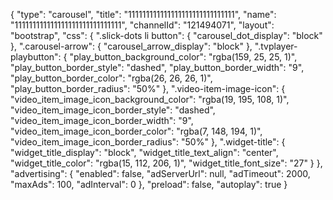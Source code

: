 {
    "type": "carousel",
    "title": "111111111111111111111111111111",
    "name": "111111111111111111111111111111",
    "channelId": "121494071",
    "layout": "bootstrap",
    "css": {
        ".slick-dots li button": {
            "carousel_dot_display": "block"
        },
        ".carousel-arrow": {
            "carousel_arrow_display": "block"
        },
        ".tvplayer-playbutton": {
            "play_button_background_color": "rgba(159, 25, 25, 1)",
            "play_button_border_style": "dashed",
            "play_button_border_width": "9",
            "play_button_border_color": "rgba(26, 26, 26, 1)",
            "play_button_border_radius": "50%"
        },
        ".video-item-image-icon": {
            "video_item_image_icon_background_color": "rgba(19, 195, 108, 1)",
            "video_item_image_icon_border_style": "dashed",
            "video_item_image_icon_border_width": "9",
            "video_item_image_icon_border_color": "rgba(7, 148, 194, 1)",
            "video_item_image_icon_border_radius": "50%"
        },
        ".widget-title": {
            "widget_title_display": "block",
            "widget_title_text_align": "center",
            "widget_title_color": "rgba(15, 112, 206, 1)",
            "widget_title_font_size": "27"
        }
    },
    "advertising": {
        "enabled": false,
        "adServerUrl": null,
        "adTimeout": 2000,
        "maxAds": 100,
        "adInterval": 0
    },
    "preload": false,
    "autoplay": true
}